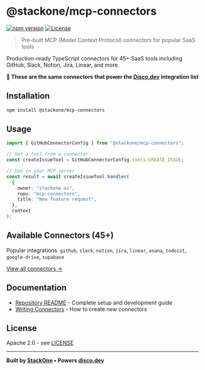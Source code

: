 # @stackone/mcp-connectors

[![npm version](https://badge.fury.io/js/@stackone%2Fmcp-connectors.svg)](https://badge.fury.io/js/@stackone%2Fmcp-connectors)
[![License](https://img.shields.io/badge/License-Apache_2.0-blue.svg)](https://opensource.org/licenses/Apache-2.0)

> Pre-built MCP (Model Context Protocol) connectors for popular SaaS tools

Production-ready TypeScript connectors for 45+ SaaS tools including GitHub, Slack, Notion, Jira, Linear, and more.

**🌟 These are the same connectors that power the [Disco.dev](https://disco.dev) integration list**

## Installation

```bash
npm install @stackone/mcp-connectors
```

## Usage

```typescript
import { GitHubConnectorConfig } from "@stackone/mcp-connectors";

// Get a tool from a connector
const createIssueTool = GitHubConnectorConfig.tools.CREATE_ISSUE;

// Use in your MCP server
const result = await createIssueTool.handler(
  {
    owner: "stackone-ai",
    repo: "mcp-connectors",
    title: "New feature request",
  },
  context
);
```

## Available Connectors (45+)

Popular integrations: `github`, `slack`, `notion`, `jira`, `linear`, `asana`, `todoist`, `google-drive`, `supabase`

[View all connectors →](./src/connectors/)

## Documentation

- [Repository README](../../README.md) - Complete setup and development guide
- [Writing Connectors](../../docs/writing-connectors.md) - How to create new connectors

## License

Apache 2.0 - see [LICENSE](../../LICENSE)

---

**Built by [StackOne](https://stackone.com) • Powers [disco.dev](https://disco.dev)**
